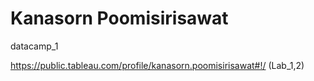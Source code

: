 # Kanasorn Poomisirisawat 
datacamp_1

https://public.tableau.com/profile/kanasorn.poomisirisawat#!/
 (Lab_1,2)
